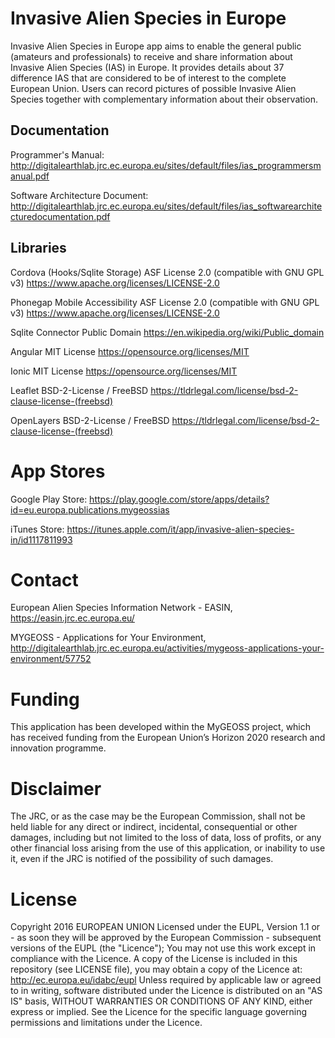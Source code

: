 # Invasive Alien Species in Europe
Invasive Alien Species in Europe app aims to enable the general public (amateurs and professionals) to receive and share information about Invasive Alien Species (IAS) in Europe. It provides details about 37 difference IAS that are considered to be of interest to the complete European Union. Users can record pictures of possible Invasive Alien Species together with complementary information about their observation. 

## Documentation
Programmer's Manual: http://digitalearthlab.jrc.ec.europa.eu/sites/default/files/ias_programmersmanual.pdf

Software Architecture Document: http://digitalearthlab.jrc.ec.europa.eu/sites/default/files/ias_softwarearchitecturedocumentation.pdf

## Libraries
Cordova (Hooks/Sqlite Storage)        ASF License 2.0 (compatible with GNU GPL v3)	https://www.apache.org/licenses/LICENSE-2.0

Phonegap Mobile Accessibility         ASF License 2.0 (compatible with GNU GPL v3)	https://www.apache.org/licenses/LICENSE-2.0

Sqlite Connector                      Public Domain					https://en.wikipedia.org/wiki/Public_domain

Angular                               MIT License					https://opensource.org/licenses/MIT

Ionic                                 MIT License					https://opensource.org/licenses/MIT

Leaflet                               BSD-2-License / FreeBSD				https://tldrlegal.com/license/bsd-2-clause-license-(freebsd)

OpenLayers                            BSD-2-License / FreeBSD				https://tldrlegal.com/license/bsd-2-clause-license-(freebsd)

# App Stores
Google Play Store: https://play.google.com/store/apps/details?id=eu.europa.publications.mygeossias

iTunes Store: https://itunes.apple.com/it/app/invasive-alien-species-in/id1117811993

# Contact
European Alien Species Information Network - EASIN, https://easin.jrc.ec.europa.eu/

MYGEOSS - Applications for Your Environment, http://digitalearthlab.jrc.ec.europa.eu/activities/mygeoss-applications-your-environment/57752

# Funding
This application has been developed within the MyGEOSS project, which has received funding from the European Union’s Horizon 2020 research and innovation programme.

# Disclaimer
The JRC, or as the case may be the European Commission, shall not be held liable for any direct or indirect, incidental, consequential or other damages, including but not limited to the loss of data, loss of profits, or any other financial loss arising from the use of this application, or inability to use it, even if the JRC is notified of the possibility of such damages.

# License
Copyright 2016 EUROPEAN UNION Licensed under the EUPL, Version 1.1 or - as soon they will be approved by the European Commission - subsequent versions of the EUPL (the "Licence"); You may not use this work except in compliance with the Licence. A copy of the License is included in this repository (see LICENSE file), you may obtain a copy of the Licence at: http://ec.europa.eu/idabc/eupl Unless required by applicable law or agreed to in writing, software distributed under the Licence is distributed on an "AS IS" basis, WITHOUT WARRANTIES OR CONDITIONS OF ANY KIND, either express or implied. See the Licence for the specific language governing permissions and limitations under the Licence.
